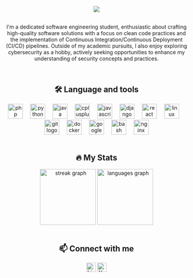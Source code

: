 <div align="center">
  <img src="https://github.com/msosav/msosav/assets/85181687/68e33a8c-79cc-40bd-94b3-da9c2e1405cd"  />
</div>

<br clear="both">

<p align="center">I'm a dedicated software engineering student, enthusiastic about crafting high-quality software solutions with a focus on clean code practices and the implementation of Continuous Integration/Continuous Deployment (CI/CD) pipelines. Outside of my academic pursuits, I also enjoy exploring cybersecurity as a hobby, actively seeking opportunities to enhance my understanding of security concepts and practices.</p>

<br clear="both">

<h2 align="center">🛠 Language and tools</h2>

<div align="center">
  <img src="https://cdn.jsdelivr.net/gh/devicons/devicon/icons/php/php-original.svg" height="40" alt="php logo"  />
  <img width="12" />
  <img src="https://cdn.jsdelivr.net/gh/devicons/devicon/icons/python/python-original.svg" height="40" alt="python logo"  />
  <img width="12" />
  <img src="https://cdn.jsdelivr.net/gh/devicons/devicon/icons/java/java-original.svg" height="40" alt="java logo"  />
  <img width="12" />
  <img src="https://cdn.jsdelivr.net/gh/devicons/devicon/icons/cplusplus/cplusplus-original.svg" height="40" alt="cplusplus logo"  />
  <img width="12" />
  <img src="https://cdn.jsdelivr.net/gh/devicons/devicon/icons/javascript/javascript-original.svg" height="40" alt="javascript logo"  />
  <img width="12" />
  <img src="https://cdn.jsdelivr.net/gh/devicons/devicon/icons/django/django-plain.svg" height="40" alt="django logo"  />
  <img width="12" />
  <img src="https://cdn.jsdelivr.net/gh/devicons/devicon/icons/react/react-original.svg" height="40" alt="react logo"  />
  <img width="12" />
  <img src="https://cdn.jsdelivr.net/gh/devicons/devicon/icons/linux/linux-original.svg" height="40" alt="linux logo"  />
  <img width="12" />
  <img src="https://cdn.jsdelivr.net/gh/devicons/devicon/icons/git/git-original.svg" height="40" alt="git logo"  />
  <img width="12" />
  <img src="https://cdn.jsdelivr.net/gh/devicons/devicon/icons/docker/docker-original.svg" height="40" alt="docker logo"  />
  <img width="12" />
  <img src="https://cdn.jsdelivr.net/gh/devicons/devicon/icons/googlecloud/googlecloud-original.svg" height="40" alt="googlecloud logo"  />
  <img width="12" />
  <img src="https://cdn.jsdelivr.net/gh/devicons/devicon/icons/bash/bash-original.svg" height="40" alt="bash logo"  />
  <img width="12" />
  <img src="https://cdn.jsdelivr.net/gh/devicons/devicon/icons/nginx/nginx-original.svg" height="40" alt="nginx logo"  />
</div>

<br clear="both">

<h2 align="center">🔥   My Stats </h2>

<div align="center">
      <img src="https://streak-stats.demolab.com?user=msosav&locale=en&mode=daily&theme=tokyonight&hide_border=true&border_radius=5" height="150" alt="streak graph"  />
      <img src="https://github-readme-stats.vercel.app/api/top-langs?username=msosav&locale=en&hide_title=false&layout=compact&card_width=320&langs_count=5&theme=tokyonight&hide_border=true" height="150"             alt="languages graph"  />
</div>

<br clear="both">

<h2 align="center"> 📫 Connect with me </h2>

<div align="center">
  <a href="https://www.linkedin.com/in/msosav/"><img src="https://img.shields.io/static/v1?message=LinkedIn&logo=linkedin&label=&color=0077B5&logoColor=white&labelColor=&style=for-the-badge" height="25" alt="LinkedIn"/></a>
  <a href="https://www.youtube.com/@SosaDevLab"><img src="https://img.shields.io/static/v1?message=Youtube&logo=youtube&label=&color=FF0000&logoColor=white&labelColor=&style=for-the-badge" height="25" alt="YouTube"/></a>
</div>

<br clear="both">
